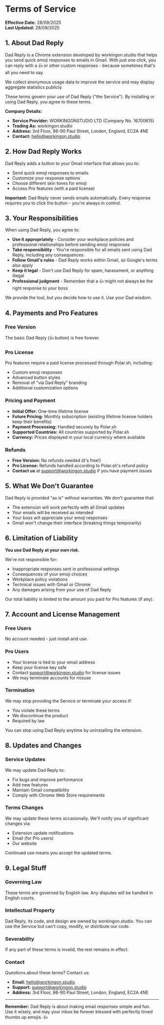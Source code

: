 # Terms of Service

**Effective Date:** 28/09/2025  
**Last Updated:** 28/09/2025

## 1. About Dad Reply

Dad Reply is a Chrome extension developed by workingon.studio that helps you send quick emoji responses to emails in Gmail. With just one click, you can reply with a 👍 or other custom responses - because sometimes that's all you need to say.

We collect anonymous usage data to improve the service and may display aggregate statistics publicly.

These terms govern your use of Dad Reply ("the Service"). By installing or using Dad Reply, you agree to these terms.

**Company Details:**
- **Service Provider:** WORKINGONSTUDIO LTD (Company No. 16700615)
- **Trading As:** workingon.studio
- **Address:** 3rd Floor, 86-90 Paul Street, London, England, EC2A 4NE
- **Contact:** hello@workingon.studio

## 2. How Dad Reply Works

Dad Reply adds a button to your Gmail interface that allows you to:
- Send quick emoji responses to emails
- Customize your response options
- Choose different skin tones for emoji
- Access Pro features (with a paid license)

**Important:** Dad Reply never sends emails automatically. Every response requires you to click the button - you're always in control.

## 3. Your Responsibilities

When using Dad Reply, you agree to:

- **Use it appropriately** - Consider your workplace policies and professional relationships before sending emoji responses
- **Take responsibility** - You're responsible for all emails sent using Dad Reply, including any consequences
- **Follow Gmail's rules** - Dad Reply works within Gmail, so Google's terms also apply
- **Keep it legal** - Don't use Dad Reply for spam, harassment, or anything illegal
- **Professional judgment** - Remember that a 👍 might not always be the right response to your boss

We provide the tool, but you decide how to use it. Use your Dad wisdom.

## 4. Payments and Pro Features

### Free Version
The basic Dad Reply (👍 button) is free forever.

### Pro License
Pro features require a paid license processed through Polar.sh, including:
- Custom emoji responses
- Advanced button styles
- Removal of "via Dad Reply" branding
- Additional customization options

### Pricing and Payment
- **Initial Offer:** One-time lifetime license
- **Future Pricing:** Monthly subscription (existing lifetime license holders keep their benefits)
- **Payment Processing:** Handled securely by Polar.sh
- **Supported Countries:** All countries supported by Polar.sh
- **Currency:** Prices displayed in your local currency where available

### Refunds
- **Free Version:** No refunds needed (it's free!)
- **Pro License:** Refunds handled according to Polar.sh's refund policy
- **Contact us** at support@workingon.studio if you have payment issues

## 5. What We Don't Guarantee

Dad Reply is provided "as is" without warranties. We don't guarantee that:
- The extension will work perfectly with all Gmail updates
- Your emails will be received as intended
- Your boss will appreciate your emoji responses
- Gmail won't change their interface (breaking things temporarily)

## 6. Limitation of Liability

**You use Dad Reply at your own risk.** 

We're not responsible for:
- Inappropriate responses sent in professional settings
- Consequences of your emoji choices
- Workplace policy violations
- Technical issues with Gmail or Chrome
- Any damages arising from your use of Dad Reply

Our total liability is limited to the amount you paid for Pro features (if any).

## 7. Account and License Management

### Free Users
No account needed - just install and use.

### Pro Users
- Your license is tied to your email address
- Keep your license key safe
- Contact support@workingon.studio for license issues
- We may terminate accounts for misuse

### Termination
We may stop providing the Service or terminate your access if:
- You violate these terms
- We discontinue the product
- Required by law

You can stop using Dad Reply anytime by uninstalling the extension.

## 8. Updates and Changes

### Service Updates
We may update Dad Reply to:
- Fix bugs and improve performance
- Add new features
- Maintain Gmail compatibility
- Comply with Chrome Web Store requirements

### Terms Changes
We may update these terms occasionally. We'll notify you of significant changes via:
- Extension update notifications
- Email (for Pro users)
- Our website

Continued use means you accept the updated terms.

## 9. Legal Stuff

### Governing Law
These terms are governed by English law. Any disputes will be handled in English courts.

### Intellectual Property
Dad Reply, its code, and design are owned by workingon.studio. You can use the Service but can't copy, modify, or distribute our code.

### Severability
If any part of these terms is invalid, the rest remains in effect.

### Contact
Questions about these terms? Contact us:
- **Email:** hello@workingon.studio
- **Support:** support@workingon.studio
- **Address:** 3rd Floor, 86-90 Paul Street, London, England, EC2A 4NE

---

**Remember:** Dad Reply is about making email responses simple and fun. Use it wisely, and may your inbox be forever blessed with perfectly timed thumbs up emojis. 👍
